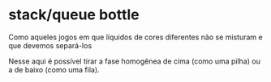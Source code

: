  # stack/queue bottle

Como aqueles jogos em que líquidos de cores diferentes não se misturam e que devemos separá-los

Nesse aqui é possível tirar a fase homogênea de cima (como uma pilha) ou a de baixo (como uma fila).  